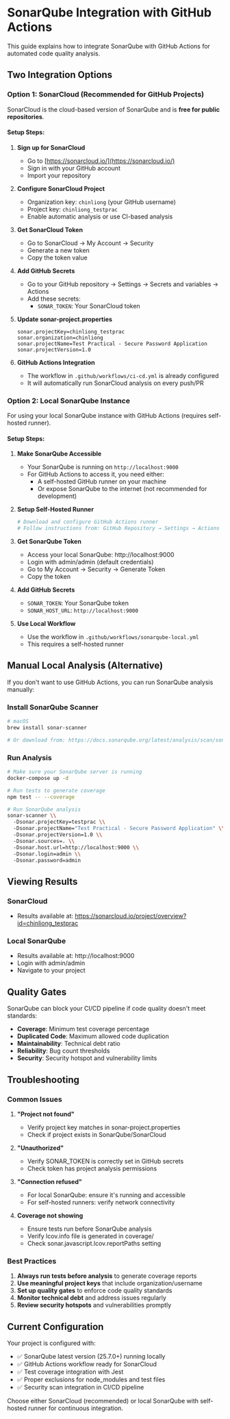 # SonarQube Integration with GitHub Actions

This guide explains how to integrate SonarQube with GitHub Actions for automated code quality analysis.

## Two Integration Options

### Option 1: SonarCloud (Recommended for GitHub Projects)

SonarCloud is the cloud-based version of SonarQube and is **free for public repositories**.

#### Setup Steps:

1. **Sign up for SonarCloud**

   - Go to [https://sonarcloud.io/](https://sonarcloud.io/)
   - Sign in with your GitHub account
   - Import your repository

2. **Configure SonarCloud Project**

   - Organization key: `chinliong` (your GitHub username)
   - Project key: `chinliong_testprac`
   - Enable automatic analysis or use CI-based analysis

3. **Get SonarCloud Token**

   - Go to SonarCloud → My Account → Security
   - Generate a new token
   - Copy the token value

4. **Add GitHub Secrets**

   - Go to your GitHub repository → Settings → Secrets and variables → Actions
   - Add these secrets:
     - `SONAR_TOKEN`: Your SonarCloud token

5. **Update sonar-project.properties**

   ```properties
   sonar.projectKey=chinliong_testprac
   sonar.organization=chinliong
   sonar.projectName=Test Practical - Secure Password Application
   sonar.projectVersion=1.0
   ```

6. **GitHub Actions Integration**
   - The workflow in `.github/workflows/ci-cd.yml` is already configured
   - It will automatically run SonarCloud analysis on every push/PR

### Option 2: Local SonarQube Instance

For using your local SonarQube instance with GitHub Actions (requires self-hosted runner).

#### Setup Steps:

1. **Make SonarQube Accessible**

   - Your SonarQube is running on `http://localhost:9000`
   - For GitHub Actions to access it, you need either:
     - A self-hosted GitHub runner on your machine
     - Or expose SonarQube to the internet (not recommended for development)

2. **Setup Self-Hosted Runner**

   ```bash
   # Download and configure GitHub Actions runner
   # Follow instructions from: GitHub Repository → Settings → Actions → Runners → New self-hosted runner
   ```

3. **Get SonarQube Token**

   - Access your local SonarQube: http://localhost:9000
   - Login with admin/admin (default credentials)
   - Go to My Account → Security → Generate Token
   - Copy the token

4. **Add GitHub Secrets**

   - `SONAR_TOKEN`: Your SonarQube token
   - `SONAR_HOST_URL`: `http://localhost:9000`

5. **Use Local Workflow**
   - Use the workflow in `.github/workflows/sonarqube-local.yml`
   - This requires a self-hosted runner

## Manual Local Analysis (Alternative)

If you don't want to use GitHub Actions, you can run SonarQube analysis manually:

### Install SonarQube Scanner

```bash
# macOS
brew install sonar-scanner

# Or download from: https://docs.sonarqube.org/latest/analysis/scan/sonarscanner/
```

### Run Analysis

```bash
# Make sure your SonarQube server is running
docker-compose up -d

# Run tests to generate coverage
npm test -- --coverage

# Run SonarQube analysis
sonar-scanner \\
  -Dsonar.projectKey=testprac \\
  -Dsonar.projectName="Test Practical - Secure Password Application" \\
  -Dsonar.projectVersion=1.0 \\
  -Dsonar.sources=. \\
  -Dsonar.host.url=http://localhost:9000 \\
  -Dsonar.login=admin \\
  -Dsonar.password=admin
```

## Viewing Results

### SonarCloud

- Results available at: https://sonarcloud.io/project/overview?id=chinliong_testprac

### Local SonarQube

- Results available at: http://localhost:9000
- Login with admin/admin
- Navigate to your project

## Quality Gates

SonarQube can block your CI/CD pipeline if code quality doesn't meet standards:

- **Coverage**: Minimum test coverage percentage
- **Duplicated Code**: Maximum allowed code duplication
- **Maintainability**: Technical debt ratio
- **Reliability**: Bug count thresholds
- **Security**: Security hotspot and vulnerability limits

## Troubleshooting

### Common Issues

1. **"Project not found"**

   - Verify project key matches in sonar-project.properties
   - Check if project exists in SonarQube/SonarCloud

2. **"Unauthorized"**

   - Verify SONAR_TOKEN is correctly set in GitHub secrets
   - Check token has project analysis permissions

3. **"Connection refused"**

   - For local SonarQube: ensure it's running and accessible
   - For self-hosted runners: verify network connectivity

4. **Coverage not showing**
   - Ensure tests run before SonarQube analysis
   - Verify lcov.info file is generated in coverage/
   - Check sonar.javascript.lcov.reportPaths setting

### Best Practices

1. **Always run tests before analysis** to generate coverage reports
2. **Use meaningful project keys** that include organization/username
3. **Set up quality gates** to enforce code quality standards
4. **Monitor technical debt** and address issues regularly
5. **Review security hotspots** and vulnerabilities promptly

## Current Configuration

Your project is configured with:

- ✅ SonarQube latest version (25.7.0+) running locally
- ✅ GitHub Actions workflow ready for SonarCloud
- ✅ Test coverage integration with Jest
- ✅ Proper exclusions for node_modules and test files
- ✅ Security scan integration in CI/CD pipeline

Choose either SonarCloud (recommended) or local SonarQube with self-hosted runner for continuous integration.
